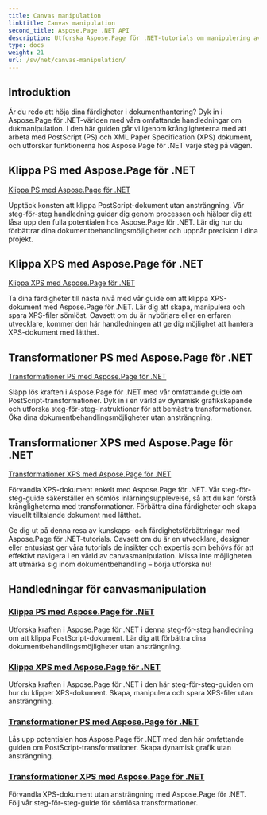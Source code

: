 ```yaml
---
title: Canvas manipulation
linktitle: Canvas manipulation
second_title: Aspose.Page .NET API
description: Utforska Aspose.Page för .NET-tutorials om manipulering av arbetsytan. Det är enkelt att klippa och transformera PS- och XPS-dokument. Förbättra dina färdigheter i dokumentbehandling.
type: docs
weight: 21
url: /sv/net/canvas-manipulation/
---
```


## Introduktion

Är du redo att höja dina färdigheter i dokumenthantering? Dyk in i Aspose.Page för .NET-världen med våra omfattande handledningar om dukmanipulation. I den här guiden går vi igenom krångligheterna med att arbeta med PostScript (PS) och XML Paper Specification (XPS) dokument, och utforskar funktionerna hos Aspose.Page för .NET varje steg på vägen.

## Klippa PS med Aspose.Page för .NET
[Klippa PS med Aspose.Page för .NET](./clippingps/)

Upptäck konsten att klippa PostScript-dokument utan ansträngning. Vår steg-för-steg handledning guidar dig genom processen och hjälper dig att låsa upp den fulla potentialen hos Aspose.Page för .NET. Lär dig hur du förbättrar dina dokumentbehandlingsmöjligheter och uppnår precision i dina projekt.

## Klippa XPS med Aspose.Page för .NET
[Klippa XPS med Aspose.Page för .NET](./clippingxps/)

Ta dina färdigheter till nästa nivå med vår guide om att klippa XPS-dokument med Aspose.Page för .NET. Lär dig att skapa, manipulera och spara XPS-filer sömlöst. Oavsett om du är nybörjare eller en erfaren utvecklare, kommer den här handledningen att ge dig möjlighet att hantera XPS-dokument med lätthet.

## Transformationer PS med Aspose.Page för .NET
[Transformationer PS med Aspose.Page för .NET](./transformationsps/)

Släpp lös kraften i Aspose.Page för .NET med vår omfattande guide om PostScript-transformationer. Dyk in i en värld av dynamisk grafikskapande och utforska steg-för-steg-instruktioner för att bemästra transformationer. Öka dina dokumentbehandlingsmöjligheter utan ansträngning.

## Transformationer XPS med Aspose.Page för .NET
[Transformationer XPS med Aspose.Page för .NET](./transformationsxps/)

Förvandla XPS-dokument enkelt med Aspose.Page för .NET. Vår steg-för-steg-guide säkerställer en sömlös inlärningsupplevelse, så att du kan förstå krångligheterna med transformationer. Förbättra dina färdigheter och skapa visuellt tilltalande dokument med lätthet.

Ge dig ut på denna resa av kunskaps- och färdighetsförbättringar med Aspose.Page för .NET-tutorials. Oavsett om du är en utvecklare, designer eller entusiast ger våra tutorials de insikter och expertis som behövs för att effektivt navigera i en värld av canvasmanipulation. Missa inte möjligheten att utmärka sig inom dokumentbehandling – börja utforska nu!
## Handledningar för canvasmanipulation
### [Klippa PS med Aspose.Page för .NET](./clippingps/)
Utforska kraften i Aspose.Page för .NET i denna steg-för-steg handledning om att klippa PostScript-dokument. Lär dig att förbättra dina dokumentbehandlingsmöjligheter utan ansträngning.
### [Klippa XPS med Aspose.Page för .NET](./clippingxps/)
Utforska kraften i Aspose.Page för .NET i den här steg-för-steg-guiden om hur du klipper XPS-dokument. Skapa, manipulera och spara XPS-filer utan ansträngning.
### [Transformationer PS med Aspose.Page för .NET](./transformationsps/)
Lås upp potentialen hos Aspose.Page för .NET med den här omfattande guiden om PostScript-transformationer. Skapa dynamisk grafik utan ansträngning.
### [Transformationer XPS med Aspose.Page för .NET](./transformationsxps/)
Förvandla XPS-dokument utan ansträngning med Aspose.Page för .NET. Följ vår steg-för-steg-guide för sömlösa transformationer.